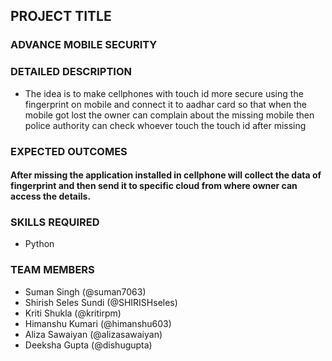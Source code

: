 ## PROJECT TITLE
### ADVANCE MOBILE SECURITY

### DETAILED DESCRIPTION
* The idea is to make cellphones with touch id more secure using the fingerprint on mobile and connect it to aadhar card so that when the mobile got lost the owner can complain about the missing mobile then police authority can check whoever touch the touch id after missing                        

### EXPECTED OUTCOMES
#### After missing the application installed in cellphone will collect the data of fingerprint and then send it to specific cloud from where owner can access the details.

### SKILLS REQUIRED
* Python

### TEAM MEMBERS
* Suman Singh (@suman7063)
* Shirish Seles Sundi (@SHIRISHseles)
* Kriti Shukla (@kritirpm)
* Himanshu Kumari (@himanshu603)
* Aliza Sawaiyan (@alizasawaiyan)
* Deeksha Gupta (@dishugupta)
